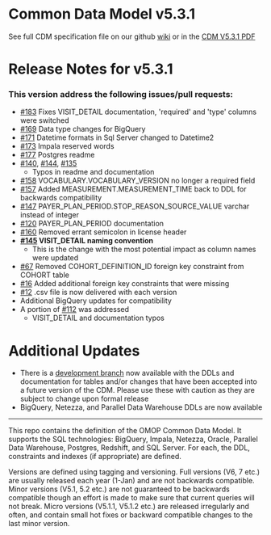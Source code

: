Common Data Model v5.3.1
=================

See full CDM specification file on our github [wiki](https://github.com/OHDSI/CommonDataModel/wiki) or in the [CDM V5.3.1 PDF](https://github.com/acumarav/CommonDataModel/blob/ver5.3.1/OMOP_CDM_v5_3_1.pdf)


Release Notes for v5.3.1
=============

### This version address the following issues/pull requests:

* [#183](https://github.com/OHDSI/CommonDataModel/pull/183) Fixes VISIT_DETAIL documentation, 'required' and 'type' columns were switched
* [#169](https://github.com/OHDSI/CommonDataModel/pull/183) Data type changes for BigQuery
* [#171](https://github.com/OHDSI/CommonDataModel/issues/171) Datetime formats in Sql Server changed to Datetime2
* [#173](https://github.com/OHDSI/CommonDataModel/issues/173) Impala reserved words
* [#177](https://github.com/OHDSI/CommonDataModel/pull/177) Postgres readme
* [#140](https://github.com/OHDSI/CommonDataModel/issues/140), [#144](https://github.com/OHDSI/CommonDataModel/issues/140), [#135](https://github.com/OHDSI/CommonDataModel/issues/140) 
  * Typos in readme and documentation
* [#158](https://github.com/OHDSI/CommonDataModel/pull/158) VOCABULARY.VOCABULARY_VERSION no longer a required field
* [#157](https://github.com/OHDSI/CommonDataModel/pull/157) Added MEASUREMENT.MEASUREMENT_TIME back to DDL for backwards compatibility
* [#147](https://github.com/OHDSI/CommonDataModel/issues/147) PAYER_PLAN_PERIOD.STOP_REASON_SOURCE_VALUE varchar instead of integer
* [#120](https://github.com/OHDSI/CommonDataModel/issues/120) PAYER_PLAN_PERIOD documentation
* [#160](https://github.com/OHDSI/CommonDataModel/issues/160) Removed errant semicolon in license header
* **[#145](https://github.com/OHDSI/CommonDataModel/issues/145) VISIT_DETAIL naming convention** 
  * This is the change with the most potential impact as column names were updated
* [#67](https://github.com/OHDSI/CommonDataModel/issues/67) Removed COHORT_DEFINITION_ID foreign key constraint from COHORT table
* [#16](https://github.com/OHDSI/CommonDataModel/issues/16) Added additional foreign key constraints that were missing
* [#12](https://github.com/OHDSI/CommonDataModel/issues/12) .csv file is now delivered with each version
* Additional BigQuery updates for compatibility
* A portion of [#112](https://github.com/OHDSI/CommonDataModel/issues/112) was addressed
  * VISIT_DETAIL and documentation typos

Additional Updates
==================

* There is a [development branch](https://github.com/OHDSI/CommonDataModel/tree/Dev) now available with the DDLs and documentation for tables and/or changes that have been accepted into a future version of the CDM. Please use these with caution as they are subject to change upon formal release
* BigQuery, Netezza, and Parallel Data Warehouse DDLs are now available


---------
  

This repo contains the definition of the OMOP Common Data Model. It supports the SQL technologies: BigQuery, Impala, Netezza, Oracle, Parallel Data Warehouse, Postgres, Redshift, and SQL Server. For each, the DDL, constraints and indexes (if appropriate) are defined. 


Versions are defined using tagging and versioning. Full versions (V6, 7 etc.) are usually released each year (1-Jan) and are not backwards compatible. Minor versions (V5.1, 5.2 etc.) are not guaranteed to be backwards compatible though an effort is made to make sure that current queries will not break. Micro versions (V5.1.1, V5.1.2 etc.) are released irregularly and often, and contain small hot fixes or backward compatible changes to the last minor version.
